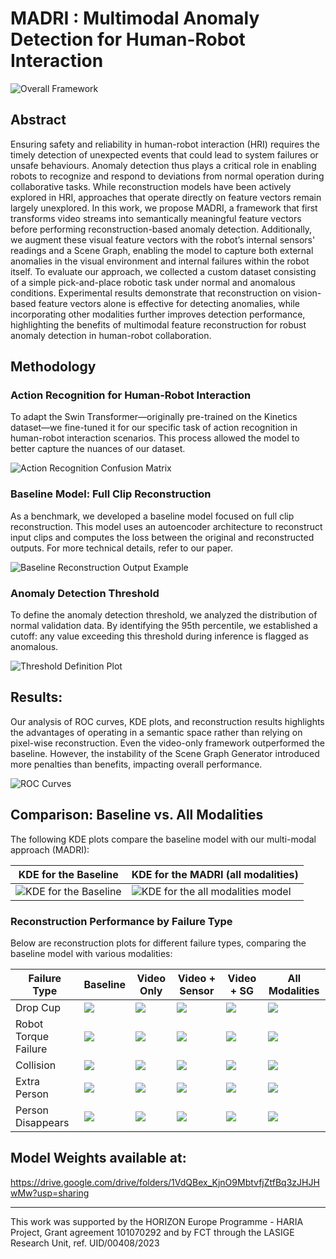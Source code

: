 # MADRI : Multimodal Anomaly Detection for Human-Robot Interaction

![Overall Framework](images/framework.png)

## Abstract

Ensuring safety and reliability in human-robot interaction (HRI) requires the timely detection of unexpected events that could lead to system failures or unsafe behaviours. 
Anomaly detection thus plays a critical role in enabling robots to recognize and respond to deviations from normal operation during collaborative tasks. 
While reconstruction models have been actively explored in HRI, approaches that operate directly on feature vectors remain largely unexplored. 
In this work, we propose MADRI, a framework that first transforms video streams into semantically meaningful feature vectors before performing reconstruction-based anomaly detection. 
Additionally, we augment these visual feature vectors with the robot’s internal sensors' readings and a Scene Graph, enabling the model to capture both external anomalies in the visual environment and 
internal failures within the robot itself. To evaluate our approach, we collected a custom dataset consisting of a simple pick-and-place robotic task under normal and anomalous conditions. 
Experimental results demonstrate that reconstruction on vision-based feature vectors alone is effective for detecting anomalies, while incorporating other modalities further improves detection performance, 
highlighting the benefits of multimodal feature reconstruction for robust anomaly detection in human-robot collaboration.

## Methodology

### Action Recognition for Human-Robot Interaction

To adapt the Swin Transformer—originally pre-trained on the Kinetics dataset—we fine-tuned it for our specific task of action recognition in human-robot interaction scenarios. This process allowed the model to better capture the nuances of our dataset.

![Action Recognition Confusion Matrix](images/Action%20Recognition%20CM.png)

### Baseline Model: Full Clip Reconstruction

As a benchmark, we developed a baseline model focused on full clip reconstruction. This model uses an autoencoder architecture to reconstruct input clips and computes the loss between the original and reconstructed outputs. For more technical details, refer to our paper.

![Baseline Reconstruction Output Example](images/Reconstruction.png)

### Anomaly Detection Threshold

To define the anomaly detection threshold, we analyzed the distribution of normal validation data. By identifying the 95th percentile, we established a cutoff: any value exceeding this threshold during inference is flagged as anomalous.

![Threshold Definition Plot](images/video+sensor.png)

## Results:

Our analysis of ROC curves, KDE plots, and reconstruction results highlights the advantages of operating in a semantic space rather than relying on pixel-wise reconstruction. Even the video-only framework outperformed the baseline. However, the instability of the Scene Graph Generator introduced more penalties than benefits, impacting overall performance.

![ROC Curves](images/Final%20ROC.png)

## Comparison: Baseline vs. All Modalities

The following KDE plots compare the baseline model with our multi-modal approach (MADRI):

| KDE for the Baseline | KDE for the MADRI (all modalities) |
| -------------------- | -------------------------------- |
| ![KDE for the Baseline](images/KDE_baseline.png) | ![KDE for the all modalities model](images/KDE_all.png) |

### Reconstruction Performance by Failure Type

Below are reconstruction plots for different failure types, comparing the baseline model with various modalities:

| Failure Type         | Baseline | Video Only | Video + Sensor | Video + SG | All Modalities |
|----------------------|----------|------------|----------------|------------|----------------|
| Drop Cup             | ![](images/baseline/Drop%20Cup_baseline.png) | ![](images/video/Drop%20Cup_video.png) | ![](images/sensor/Drop%20Cup_sensor.png) | ![](images/sgg/Drop%20Cup_sgg.png) | ![](images/all/Drop%20Cup_all.png) |
| Robot Torque Failure | ![](images/baseline/Joint%20Torque_baseline.png) | ![](images/video/Torque%20Fail_video.png) | ![](images/sensor/Torque%20Fail_sensor.png) | ![](images/sgg/Joint%20Torque_sgg.png) | ![](images/all/Torque%20Fail_all.png) |
| Collision            |![](images/baseline/Collision_baseline.png)| ![](images/video/Collision_video.png) | ![](images/sensor/Collision_sensor.png) | ![](images/sgg/Collision_sgg.png) | ![](images/all/Collision_all.png) |
| Extra Person         | ![](images/baseline/Extra%20Person_baseline.png) | ![](images/video/Extra%20Person_video.png) | ![](images/sensor/Extra%20Person_sensor.png) | ![](images/sgg/Extra%20Person_sgg.png) | ![](images/all/Extra%20Person_all.png) |
| Person Disappears    | ![](images/baseline/Person%20Disappears_baseline.png) | ![](images/video/Person%20Disappears_video.png) | ![](images/sensor/Person%20Diasppears_sensor.png) | ![](images/sgg/Person%20Disappears_sgg.png) | ![](images/all/Person%20Disappears_all.png) |


## Model Weights available at: 

https://drive.google.com/drive/folders/1VdQBex_KjnO9MbtvfjZtfBq3zJHJHwMw?usp=sharing

---

This work was supported by the HORIZON Europe Programme - HARIA Project, Grant agreement 101070292 and by FCT through the LASIGE Research Unit, ref. UID/00408/2023

